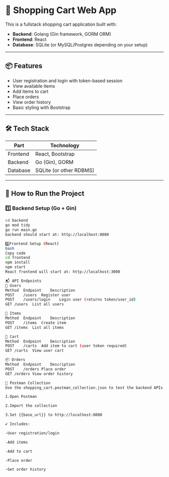 # 🛒 Shopping Cart Web App

This is a fullstack shopping cart application built with:

- **Backend**: Golang (Gin framework, GORM ORM)
- **Frontend**: React
- **Database**: SQLite (or MySQL/Postgres depending on your setup)

---

## 📦 Features

- User registration and login with token-based session
- View available items
- Add items to cart
- Place orders
- View order history
- Basic styling with Bootstrap

---

## 🛠️ Tech Stack

| Part       | Technology            |
|------------|------------------------|
| Frontend   | React, Bootstrap       |
| Backend    | Go (Gin), GORM         |
| Database   | SQLite (or other RDBMS)|

---

## 🚀 How to Run the Project

### 1️⃣ Backend Setup (Go + Gin)

```bash
cd backend
go mod tidy
go run main.go
backend should start at: http://localhost:8080

2️⃣Frontend Setup (React)
bash
Copy code
cd frontend
npm install
npm start
React frontend will start at: http://localhost:3000

📬 API Endpoints
👤 Users
Method	Endpoint	Description
POST	/users	Register user
POST	/users/login	Login user (returns token/user_id)
GET	/users	List all users

🧺 Items
Method	Endpoint	Description
POST	/items	Create item
GET	/items	List all items

🛒 Cart
Method	Endpoint	Description
POST	/carts	Add item to cart (user token required)
GET	/carts	View user cart

📦 Orders
Method	Endpoint	Description
POST	/orders	Place order
GET	/orders	View order history

🧪 Postman Collection
Use the shopping_cart.postman_collection.json to test the backend APIs.

1.Open Postman

2.Import the collection

3.Set {{base_url}} to http://localhost:8080

✔️ Includes:

-User registration/login

-Add items

-Add to cart

-Place order

-Get order history

